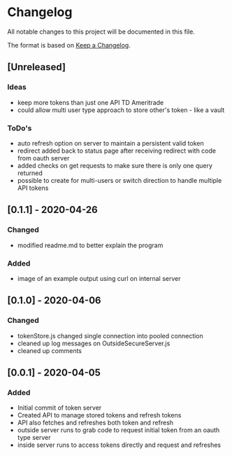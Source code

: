 # Changelog
All notable changes to this project will be documented in this file.

The format is based on [Keep a Changelog](https://keepachangelog.com/en/1.0.0/).

## [Unreleased]
### Ideas
- keep more tokens than just one API TD Ameritrade
- could allow multi user type approach to store other's token - like a vault

### ToDo's
- auto refresh option on server to maintain a persistent valid token
- redirect added back to status page after receiving redirect with code from oauth server
- added checks on get requests to make sure there is only one query returned
- possible to create for multi-users or switch direction to handle multiple API tokens

## [0.1.1] - 2020-04-26
### Changed
- modified readme.md to better explain the program

### Added
- image of an example output using curl on internal server


## [0.1.0] - 2020-04-06
### Changed
- tokenStore.js changed single connection into pooled connection
- cleaned up log messages on OutsideSecureServer.js
- cleaned up comments

## [0.0.1] - 2020-04-05
### Added
- Initial commit of token server
- Created API to manage stored tokens and refresh tokens
- API also fetches and refreshes both token and refresh
- outside server runs to grab code to request initial token from an oauth type server
- inside server runs to access tokens directly and request and refreshes
